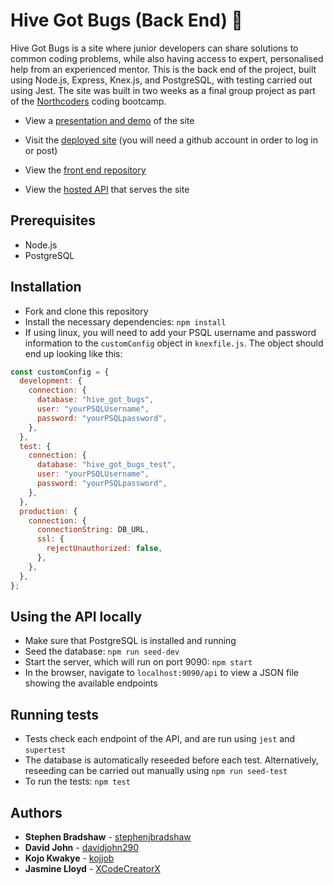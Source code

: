 # Hive Got Bugs (Back End) 🐛

Hive Got Bugs is a site where junior developers can share solutions to common coding problems, while also having access to expert, personalised help from an experienced mentor. This is the back end of the project, built using Node.js, Express, Knex.js, and PostgreSQL, with testing carried out using Jest. The site was built in two weeks as a final group project as part of the [Northcoders](https://www.northcoders.com/) coding bootcamp.

- View a [presentation and demo](https://www.youtube.com/watch?v=fFv-CJZnrbI) of the site

- Visit the [deployed site](https://hive-got-bugs.netlify.app/) (you will need a github account in order to log in or post)

- View the [front end repository](https://github.com/davidjohn290/hive-got-bugs-fe)

- View the [hosted API](https://hive-got-bugs.herokuapp.com/api/) that serves the site

## Prerequisites

- Node.js
- PostgreSQL

## Installation

- Fork and clone this repository
- Install the necessary dependencies: `npm install`
- If using linux, you will need to add your PSQL username and password information to the `customConfig` object in `knexfile.js`. The object should end up looking like this:

```javascript
const customConfig = {
  development: {
    connection: {
      database: "hive_got_bugs",
      user: "yourPSQLUsername",
      password: "yourPSQLpassword",
    },
  },
  test: {
    connection: {
      database: "hive_got_bugs_test",
      user: "yourPSQLUsername",
      password: "yourPSQLpassword",
    },
  },
  production: {
    connection: {
      connectionString: DB_URL,
      ssl: {
        rejectUnauthorized: false,
      },
    },
  },
};
```

## Using the API locally

- Make sure that PostgreSQL is installed and running
- Seed the database: `npm run seed-dev`
- Start the server, which will run on port 9090: `npm start`
- In the browser, navigate to `localhost:9090/api` to view a JSON file showing the available endpoints

## Running tests

- Tests check each endpoint of the API, and are run using `jest` and `supertest`
- The database is automatically reseeded before each test. Alternatively, reseeding can be carried out manually using `npm run seed-test`
- To run the tests: `npm test`

## Authors

- **Stephen Bradshaw** - [stephenjbradshaw](https://github.com/stephenjbradshaw)
- **David John** - [davidjohn290](https://github.com/davidjohn290)
- **Kojo Kwakye** - [kojjob](https://github.com/kojjob)
- **Jasmine Lloyd** - [XCodeCreatorX](https://github.com/xcodecreatorx)
